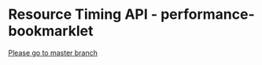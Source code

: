 Resource Timing API - performance-bookmarklet
===================================

[Please go to master branch](https://github.com/micmro/performance-bookmarklet)